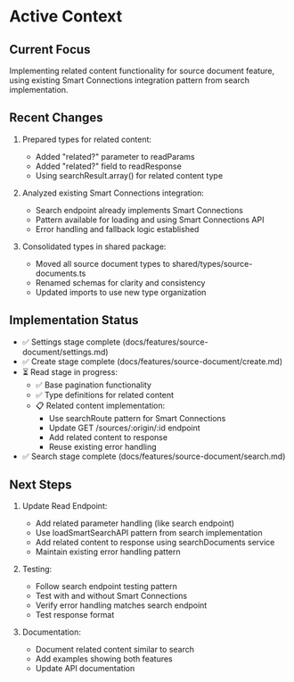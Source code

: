 # Active Context

## Current Focus
Implementing related content functionality for source document feature, using existing Smart Connections integration pattern from search implementation.

## Recent Changes
1. Prepared types for related content:
   - Added "related?" parameter to readParams
   - Added "related?" field to readResponse
   - Using searchResult.array() for related content type

2. Analyzed existing Smart Connections integration:
   - Search endpoint already implements Smart Connections
   - Pattern available for loading and using Smart Connections API
   - Error handling and fallback logic established

3. Consolidated types in shared package:
   - Moved all source document types to shared/types/source-documents.ts
   - Renamed schemas for clarity and consistency
   - Updated imports to use new type organization

## Implementation Status
- ✅ Settings stage complete (docs/features/source-document/settings.md)
- ✅ Create stage complete (docs/features/source-document/create.md)
- ⏳ Read stage in progress:
  - ✅ Base pagination functionality
  - ✅ Type definitions for related content
  - 📋 Related content implementation:
    * Use searchRoute pattern for Smart Connections
    * Update GET /sources/:origin/:id endpoint
    * Add related content to response
    * Reuse existing error handling
- ✅ Search stage complete (docs/features/source-document/search.md)

## Next Steps
1. Update Read Endpoint:
   - Add related parameter handling (like search endpoint)
   - Use loadSmartSearchAPI pattern from search implementation
   - Add related content to response using searchDocuments service
   - Maintain existing error handling pattern

2. Testing:
   - Follow search endpoint testing pattern
   - Test with and without Smart Connections
   - Verify error handling matches search endpoint
   - Test response format

3. Documentation:
   - Document related content similar to search
   - Add examples showing both features
   - Update API documentation
